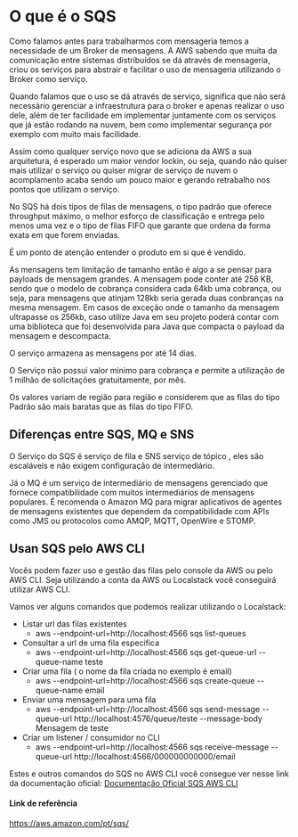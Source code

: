 # O que é o SQS

Como falamos antes para trabalharmos com mensageria temos a necessidade de um Broker de mensagens.
A AWS sabendo que muita da comunicação entre sistemas distribuídos se dá através de mensageria, criou os serviços para abstrair e facilitar o uso de mensageria utilizando o Broker como serviço.

Quando falamos que o uso se dá através de serviço, significa que não será necessário gerenciar a infraestrutura para o broker e apenas realizar o uso dele, além de ter facilidade em implementar juntamente com os serviços que já estão rodando na nuvem, bem como implementar segurança por exemplo com muito mais facilidade.

Assim como qualquer serviço novo que se adiciona da AWS a sua arquitetura, é esperado um maior vendor lockin, ou seja, quando não quiser mais utilizar o serviço ou quiser migrar de serviço de nuvem o acomplamento acaba sendo um pouco maior e gerando retrabalho nos pontos que utilizam o serviço.

No SQS há dois tipos de filas de mensagens, o tipo padrão que oferece throughput máximo, o melhor esforço de classificação e entrega pelo menos uma vez e o tipo de filas FIFO que garante que ordena da forma exata em que forem enviadas.

É um ponto de atenção entender o produto em si que é vendido.

As mensagens tem limitação de tamanho então é algo a se pensar para payloads de mensagem grandes. A mensagem pode conter até 256 KB, sendo que o modelo de cobrança considera cada 64kb uma cobrança, ou seja, para mensagens que atinjam 128kb seria gerada duas conbranças na mesma mensagem.
Em casos de exceção onde o tamanho da mensagem ultrapasse os 256kb, caso utilize Java em seu projeto poderá contar com uma biblioteca que foi desenvolvida para Java que compacta o payload da mensagem e descompacta.

O serviço armazena as mensagens por até 14 dias.

O Serviço não possui valor minimo para cobrança e permite a utilização de 1 milhão de solicitações gratuitamente, por mês. 

Os valores variam de região para região e considerem que as filas do tipo Padrão são mais baratas que as filas do tipo FIFO.

## Diferenças entre SQS, MQ e SNS

O Serviço do SQS é serviço de fila e SNS serviço de tópico , eles são escaláveis e não exigem configuração de intermediário.

Já o MQ é um serviço de intermediário de mensagens gerenciado que fornece compatibilidade com muitos intermediários de mensagens populares. É recomenda o Amazon MQ para migrar aplicativos de agentes de mensagens existentes que dependem da compatibilidade com APIs como JMS ou protocolos como AMQP, MQTT, OpenWire e STOMP.

## Usan SQS pelo AWS CLI
Vocês podem fazer uso e gestão das filas pelo console da AWS ou pelo AWS CLI.
Seja utilizando a conta da AWS ou Localstack você conseguirá utilizar AWS CLI.

Vamos ver alguns comandos que podemos realizar utilizando o Localstack:

- Listar url das filas existentes
  - aws --endpoint-url=http://localhost:4566 sqs list-queues
- Consultar a url de uma fila especifica
  - aws --endpoint-url=http://localhost:4566 sqs get-queue-url --queue-name teste
- Criar uma fila ( o nome da fila criada no exemplo é email)
  - aws --endpoint-url=http://localhost:4566 sqs create-queue --queue-name email
- Enviar uma mensagem para uma fila
  - aws --endpoint-url=http://localhost:4566 sqs send-message --queue-url http://localhost:4576/queue/teste --message-body Mensagem de teste
- Criar um listener / consumidor no CLI
  - aws --endpoint-url=http://localhost:4566 sqs receive-message --queue-url http://localhost:4566/000000000000/email


Estes e outros comandos do SQS no AWS CLI você consegue ver nesse link da documentação oficial:
[Documentação Oficial SQS AWS CLI](https://docs.aws.amazon.com/cli/latest/reference/sqs/)

#### Link de referência

https://aws.amazon.com/pt/sqs/